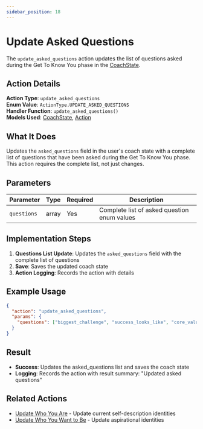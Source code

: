 ```yaml
---
sidebar_position: 18
---
```


# Update Asked Questions

The `update_asked_questions` action updates the list of questions asked during the Get To Know You phase in the [CoachState](/docs/database/models/coach-state).

## Action Details

**Action Type**: `update_asked_questions`  
**Enum Value**: `ActionType.UPDATE_ASKED_QUESTIONS`  
**Handler Function**: `update_asked_questions()`  
**Models Used**: [CoachState](/docs/database/models/coach-state), [Action](/docs/database/models/action)

## What It Does

Updates the `asked_questions` field in the user's coach state with a complete list of questions that have been asked during the Get To Know You phase. This action requires the complete list, not just changes.

## Parameters

| Parameter   | Type  | Required | Description                                 |
| ----------- | ----- | -------- | ------------------------------------------- |
| `questions` | array | Yes      | Complete list of asked question enum values |

## Implementation Steps

1. **Questions List Update**: Updates the `asked_questions` field with the complete list of questions
2. **Save**: Saves the updated coach state
3. **Action Logging**: Records the action with details

## Example Usage

```json
{
  "action": "update_asked_questions",
  "params": {
    "questions": ["biggest_challenge", "success_looks_like", "core_values"]
  }
}
```

## Result

- **Success**: Updates the asked_questions list and saves the coach state
- **Logging**: Records the action with result summary: "Updated asked questions"

## Related Actions

- [Update Who You Are](update-who-you-are) - Update current self-description identities
- [Update Who You Want to Be](update-who-you-want-to-be) - Update aspirational identities
